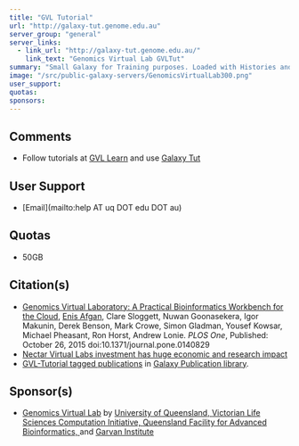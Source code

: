 ```yaml
---
title: "GVL Tutorial"
url: "http://galaxy-tut.genome.edu.au"
server_group: "general"
server_links: 
  - link_url: "http://galaxy-tut.genome.edu.au/"
    link_text: "Genomics Virtual Lab GVLTut"
summary: "Small Galaxy for Training purposes. Loaded with Histories and Tools for Next Gen Sequencing tutorials. "
image: "/src/public-galaxy-servers/GenomicsVirtualLab300.png"
user_support: 
quotas: 
sponsors: 
---
```


## Comments

* Follow tutorials at [GVL Learn](https://genome.edu.au/wiki/Learn) and use [Galaxy Tut](http://galaxy-tut.genome.edu.au/)

## User Support

* [Email](mailto:help AT uq DOT edu DOT au)

## Quotas

* 50GB

## Citation(s)

* [Genomics Virtual Laboratory: A Practical Bioinformatics Workbench for the Cloud](https://doi.org/10.1371/journal.pone.0140829), [Enis Afgan](/src/people/enis-afgan/index.md), Clare Sloggett, Nuwan Goonasekera, Igor Makunin, Derek Benson, Mark Crowe, Simon Gladman, Yousef Kowsar, Michael Pheasant, Ron Horst, Andrew Lonie. *PLOS One*, Published: October 26, 2015 doi:10.1371/journal.pone.0140829
* [Nectar Virtual Labs investment has huge economic and research impact](https://nectar.org.au/vls-have-huge-economic-research-impact/)
* [GVL-Tutorial tagged publications](https://www.zotero.org/groups/1732893/galaxy/items/tag/%3EGVL-Tutorial) in [Galaxy Publication library](/src/publication-library/index.md).

## Sponsor(s)

* [Genomics Virtual Lab](https://genome.edu.au/wiki/About) by [University of Queensland, ](http://www.uq.edu.au) [Victorian Life Sciences Computation Initiative, ](http://www.vlsci.org.au/) [Queensland Facility for Advanced Bioinformatics, ](http://www.qfab.org//) and [Garvan Institute](http://www.garvan.org.au/)
